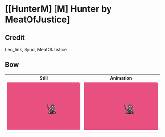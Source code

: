 # [\[HunterM\] \[M\] Hunter by MeatOfJustice]

## Credit

Leo_link, Spud, MeatOfJustice
	
## Bow

| Still | Animation |
| :---: | :-------: |
| ![Bow still](./Bow_000.png) | ![Bow animation](./Bow.gif) |
